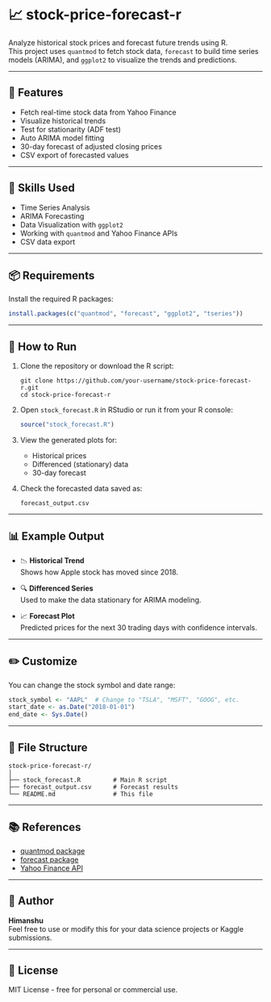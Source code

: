 # 📈 stock-price-forecast-r

Analyze historical stock prices and forecast future trends using R.  
This project uses `quantmod` to fetch stock data, `forecast` to build time series models (ARIMA), and `ggplot2` to visualize the trends and predictions.

---

## 🔧 Features

- Fetch real-time stock data from Yahoo Finance
- Visualize historical trends
- Test for stationarity (ADF test)
- Auto ARIMA model fitting
- 30-day forecast of adjusted closing prices
- CSV export of forecasted values

---

## 🧠 Skills Used

- Time Series Analysis
- ARIMA Forecasting
- Data Visualization with `ggplot2`
- Working with `quantmod` and Yahoo Finance APIs
- CSV data export

---

## 📦 Requirements

Install the required R packages:

```r
install.packages(c("quantmod", "forecast", "ggplot2", "tseries"))
```

---

## 🚀 How to Run

1. Clone the repository or download the R script:
   ```
   git clone https://github.com/your-username/stock-price-forecast-r.git
   cd stock-price-forecast-r
   ```

2. Open `stock_forecast.R` in RStudio or run it from your R console:
   ```r
   source("stock_forecast.R")
   ```

3. View the generated plots for:
   - Historical prices
   - Differenced (stationary) data
   - 30-day forecast

4. Check the forecasted data saved as:
   ```
   forecast_output.csv
   ```

---

## 📊 Example Output

- 📉 **Historical Trend**  
  Shows how Apple stock has moved since 2018.

- 🔍 **Differenced Series**  
  Used to make the data stationary for ARIMA modeling.

- 📈 **Forecast Plot**  
  Predicted prices for the next 30 trading days with confidence intervals.

---

## ✏️ Customize

You can change the stock symbol and date range:

```r
stock_symbol <- "AAPL"  # Change to "TSLA", "MSFT", "GOOG", etc.
start_date <- as.Date("2018-01-01")
end_date <- Sys.Date()
```

---

## 📁 File Structure

```
stock-price-forecast-r/
│
├── stock_forecast.R         # Main R script
├── forecast_output.csv      # Forecast results
└── README.md                # This file
```

---

## 📚 References

- [quantmod package](https://cran.r-project.org/web/packages/quantmod/index.html)
- [forecast package](https://cran.r-project.org/web/packages/forecast/index.html)
- [Yahoo Finance API](https://finance.yahoo.com)

---

## 🧠 Author

**Himanshu**  
Feel free to use or modify this for your data science projects or Kaggle submissions.

---

## 📜 License

MIT License - free for personal or commercial use.
